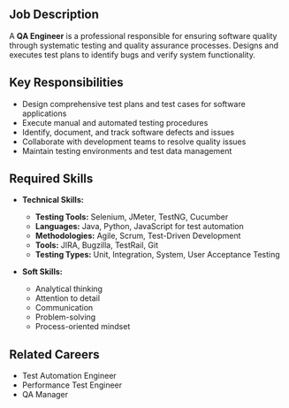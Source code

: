 ## Job Description
A **QA Engineer** is a professional responsible for ensuring software quality through systematic testing and quality assurance processes. Designs and executes test plans to identify bugs and verify system functionality.

## Key Responsibilities
- Design comprehensive test plans and test cases for software applications
- Execute manual and automated testing procedures
- Identify, document, and track software defects and issues
- Collaborate with development teams to resolve quality issues
- Maintain testing environments and test data management

## Required Skills
- **Technical Skills:**
  - **Testing Tools:** Selenium, JMeter, TestNG, Cucumber
  - **Languages:** Java, Python, JavaScript for test automation
  - **Methodologies:** Agile, Scrum, Test-Driven Development
  - **Tools:** JIRA, Bugzilla, TestRail, Git
  - **Testing Types:** Unit, Integration, System, User Acceptance Testing

- **Soft Skills:**
  - Analytical thinking
  - Attention to detail
  - Communication
  - Problem-solving
  - Process-oriented mindset

## Related Careers
- Test Automation Engineer
- Performance Test Engineer
- QA Manager